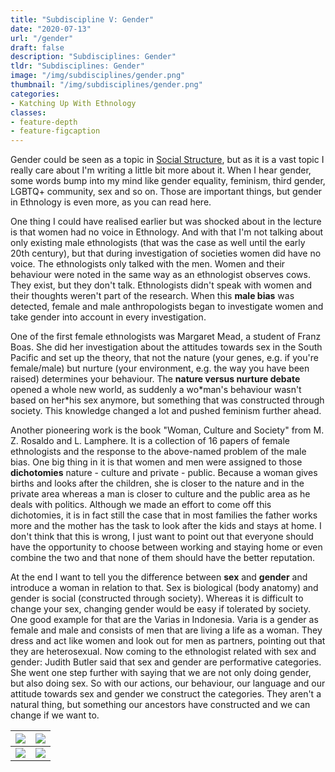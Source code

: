 ```yaml
---
title: "Subdiscipline V: Gender"
date: "2020-07-13"
url: "/gender"
draft: false
description: "Subdisciplines: Gender"
tldr: "Subdisciplines: Gender"
image: "/img/subdisciplines/gender.png"
thumbnail: "/img/subdisciplines/gender.png"
categories:
- Katching Up With Ethnology
classes: 
- feature-depth
- feature-figcaption
---
```

Gender could be seen as a topic in [Social Structure](https://www.katchblog.com/social), but as it is a vast topic I really care about I'm writing a little bit more about it. When I hear gender, some words bump into my mind like gender equality, feminism, third gender, LGBTQ+ community, sex and so on. Those are important things, but gender in Ethnology is even more, as you can read here.

<!--more-->

One thing I could have realised earlier but was shocked about in the lecture is that women had no voice in Ethnology. And with that I'm not talking about only existing male ethnologists (that was the case as well until the early 20th century), but that during investigation of societies women did have no voice. The ethnologists only talked with the men. Women and their behaviour were noted in the same way as an ethnologist observes cows. They exist, but they don't talk. Ethnologists didn't speak with women and their thoughts weren't part of the research. When this **male bias** was detected, female and male anthropologists began to investigate women and take gender into account in every investigation.

One of the first female ethnologists was Margaret Mead, a student of Franz Boas. She did her investigation about the attitudes towards sex in the South Pacific and set up the theory, that not the nature (your genes, e.g. if you're female/male) but nurture (your environment, e.g. the way you have been raised) determines your behaviour. The **nature versus nurture debate** opened a whole new world, as suddenly a wo\*man's behaviour wasn't based on her\*his sex anymore, but something that was constructed through society. This knowledge changed a lot and pushed feminism further ahead.

Another pioneering work is the book "Woman, Culture and Society" from M. Z. Rosaldo and L. Lamphere. It is a collection of 16 papers of female ethnologists and the response to the above-named problem of the male bias. One big thing in it is that women and men were assigned to those **dichotomies** nature - culture and private - public. Because a woman gives births and looks after the children, she is closer to the nature and in the private area whereas a man is closer to culture and the public area as he deals with politics. Although we made an effort to come off this dichotomies, it is in fact still the case that in most families the father works more and the mother has the task to look after the kids and stays at home. I don't think that this is wrong, I just want to point out that everyone should have the opportunity to choose between working and staying home or even combine the two and that none of them should have the better reputation.

At the end I want to tell you the difference between **sex** and **gender** and introduce a woman in relation to that. Sex is biological (body anatomy) and gender is social (constructed through society). Whereas it is difficult to change your sex, changing gender would be easy if tolerated by society. One good example for that are the Varias in Indonesia. Varia is a gender as female and male and consists of men that are living a life as a woman. They dress and act like women and look out for men as partners, pointing out that they are heterosexual. Now coming to the ethnologist related with sex and gender: Judith Butler said that sex and gender are performative categories. She went one step further with saying that we are not only doing gender, but also doing sex. So with our actions, our behaviour, our language and our attitude towards sex and gender we construct the categories. They aren't a natural thing, but something our ancestors have constructed and we can change if we want to.

|![](/img/subdisciplines/malebias.png)|![](/img/subdisciplines/nvsn.png)|
|---|---|
|![](/img/subdisciplines/dichotomies.png)|![](/img/subdisciplines/categories.png)|


